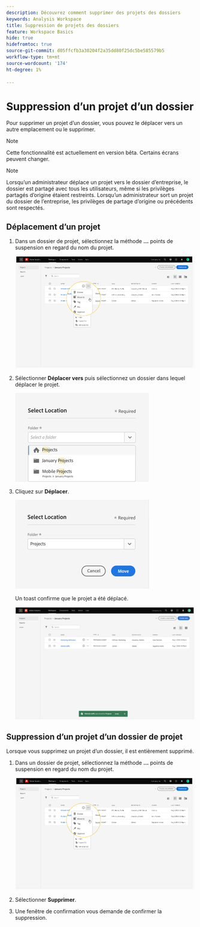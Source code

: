 ```yaml
---
description: Découvrez comment supprimer des projets des dossiers
keywords: Analysis Workspace
title: Suppression de projets des dossiers
feature: Workspace Basics
hide: true
hidefromtoc: true
source-git-commit: d05ffcfb3a30204f2a35dd80f25dc5be585579b5
workflow-type: tm+mt
source-wordcount: '174'
ht-degree: 1%

---
```



# Suppression d’un projet d’un dossier

Pour supprimer un projet d’un dossier, vous pouvez le déplacer vers un autre emplacement ou le supprimer.

>[!NOTE]
>
>Cette fonctionnalité est actuellement en version bêta. Certains écrans peuvent changer.

>[!NOTE]
>
>Lorsqu’un administrateur déplace un projet vers le dossier d’entreprise, le dossier est partagé avec tous les utilisateurs, même si les privilèges partagés d’origine étaient restreints. Lorsqu’un administrateur sort un projet du dossier de l’entreprise, les privilèges de partage d’origine ou précédents sont respectés.

## Déplacement d’un projet

1. Dans un dossier de projet, sélectionnez la méthode **...** points de suspension en regard du nom du projet.

   ![](/help/analyze/analysis-workspace/build-workspace-project/assets/move1.png)

1. Sélectionner **Déplacer vers** puis sélectionnez un dossier dans lequel déplacer le projet.

   ![](/help/analyze/analysis-workspace/build-workspace-project/assets/move-select-location.png)

1. Cliquez sur **Déplacer**.

   ![](/help/analyze/analysis-workspace/build-workspace-project/assets/move-click-move.png)

   Un toast confirme que le projet a été déplacé.

   ![](/help/analyze/analysis-workspace/build-workspace-project/assets/move-project-moved.png)

## Suppression d’un projet d’un dossier de projet

Lorsque vous supprimez un projet d’un dossier, il est entièrement supprimé.

1. Dans un dossier de projet, sélectionnez la méthode **...** points de suspension en regard du nom du projet.

   ![](/help/analyze/analysis-workspace/build-workspace-project/assets/move1.png)

1. Sélectionner **Supprimer**.

1. Une fenêtre de confirmation vous demande de confirmer la suppression.
